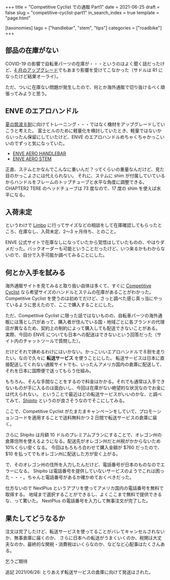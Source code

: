 +++
title = "Competitive Cyclist での通販 Part1"
date = 2021-06-25
draft = false
slug = "competitive-cyclist-part1"
in_search_index = true
template = "page.html"

[taxonomies]
tags = ["handlebar", "stem", "tips"]
categories = ["roadbike"]
+++

## 部品の在庫がない

COVID-19 の影響で自転車パーツの在庫が・・・というのはよく聞く話だったけど、[4 月のアップグレード](https://blog.endflow.net/bike-upgrade-202104/)でもあまり影響を受けてこなかった（サドルは R1 になったけど結果オーライ）。

ただ、ついに在庫ない問題が発生したので、何とか海外通販で切り抜けるべく頑張ってみようと思う。

<!-- more -->

## ENVE のエアロハンドル

[夏の筑波８耐](https://www.jccerc.info/HTML/SUMMER.html)に向けてトレーニング・・・ではなく機材をアップグレードしていこうと考えた。
富士ヒルのために軽量化を検討していたとき、軽量ではないからいったん保留にしていたけど、ENVE のエアロハンドルめちゃくちゃかっこいいのでずっと気になっていた。

- [ENVE AERO HANDLEBAR](https://www.enve.com/product/aero-handlebar/)
- [ENVE AERO STEM](https://www.enve.com/product/aero-stem/)

正直、ステムとかなんでこんなに重いんだ？ってくらいの重量なんだけど、見た目のかっこよさには代えられない。
それに、ステムに shim が付属していているからハンドルをフレームのトップチューブと水平な角度に調整できる。
CHAPTER2 TERE のヘッドチューブは 73 度なので、17 度の shim を使えば水平になる。

## 入荷未定

というわけで [Limbo](https://www.limbocycling.com/) に行ってサイズなどの相談をして在庫確認してもらったところ、在庫なし、入荷未定、2〜3 ヶ月待ち、とのこと。

ENVE 公式サイトで在庫なしになっていたから覚悟はしていたものの、やはりダメだった。バックオーダーも可能ということだったけど、いつ来るかもわからないので、自分で入手可能か調べてみることにした。

## 何とか入手を試みる

海外通販サイトを見てみると取り扱い自体は多くて、すぐに [Competitive Cyclist](https://www.competitivecyclist.com/) なら希望サイズのハンドルとステムの在庫があることがわかった。
Competitive Cyclist を使うのは初めてだけど、さっと調べた感じ真っ当にやっているように思えたので、ここで購入することにした。

ただ、Competitive Cyclist に限った話ではないものの、自転車パーツの海外通販には落とし穴があって、購入者が住んでいる国・地域ごとに各ブランドの代理店が異なるため、契約上の制約によって購入しても配送できないことがある。
実際、今回の ENVE についても日本への配送はできないという回答だった（サイト内のチャットツールで質問した）。

だけどそれで諦めるわけにはいかない。かっこいいエアロハンドルで８耐を走りたい。なので久々に **転送サービス** を使うことにした。
転送サービスは日本に直接配送してくれない通販サイトでも、いったんアメリカ国内の倉庫に配送して、それを日本に国際便で送ってもらう仕組み。

もちろん、そんな手間なことをするので料金はかかる。それでも通常は入手できないものが手に入るのは面白いし、今回は在庫がない絶望的な状況なのでお金には代えられない。
ということで最近はどの転送サービスがいいのかな、と調べてみて、[Shipito](https://www.shipito.com) というのが良さそうなのでそこにしてみる。

ここで、Competitive Cyclist がたまたまキャンペーンをしていて、プロモーションコードを適用することで送料無料かつ 2 日間で転送サービスの倉庫に届く。

さらに Shipito は月額 10 ドルのプレミアムプランにすることで、オレゴン州の倉庫住所を使えるようになる。配送先がオレゴン州だと州税がかからないため 10%くらい安くなる。
今回はもろもろ合わせて購入金額が $760 だったので、 $10 を払ってでもオレゴン州に配送した方が安く上がる。

で、そのオレゴン州の住所を入力したんだけど、電話番号が日本のものなのでエラーになる。
Shipito は電話番号を提供していないサービスのようでこれは困った・・・。ちゃんと電話番号があるか確かめておくべきだった。

仕方ないので NextPlus というアプリを使ってアメリカ国内の電話番号を無料で取得する。
地域まで選択することができるし、よくここまで無料で提供できるな、って驚いた。
NextPlus の電話番号を入力して無事注文が完了した。

## 果たしてどうなるか

注文は完了したけど、転送サービスを使ってることがバレてキャンセルされないか、無事倉庫に届くのか、
さらに日本への転送がうまくいくのか、税関は大丈夫なのか、最終的な関税・消費税はいくらなのか、などなど心配事はたくさんある。

乞うご期待

追記 2021/06/26: とりあえず転送サービスの倉庫に向けて発送はされた。
